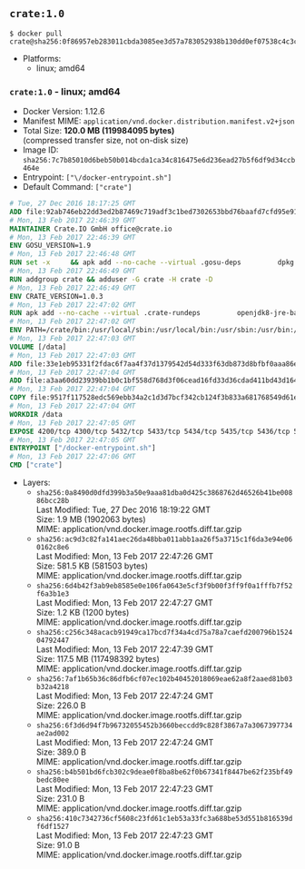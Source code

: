 ## `crate:1.0`

```console
$ docker pull crate@sha256:0f86957eb283011cbda3085ee3d57a783052938b130dd0ef07538c4c3cb2b223
```

-	Platforms:
	-	linux; amd64

### `crate:1.0` - linux; amd64

-	Docker Version: 1.12.6
-	Manifest MIME: `application/vnd.docker.distribution.manifest.v2+json`
-	Total Size: **120.0 MB (119984095 bytes)**  
	(compressed transfer size, not on-disk size)
-	Image ID: `sha256:7c7b85010d6beb50b014bcda1ca34c816475e6d236ead27b5f6df9d34ccb464e`
-	Entrypoint: `["\/docker-entrypoint.sh"]`
-	Default Command: `["crate"]`

```dockerfile
# Tue, 27 Dec 2016 18:17:25 GMT
ADD file:92ab746eb22dd3ed2b87469c719adf3c1bed7302653bbd76baafd7cfd95e911e in / 
# Mon, 13 Feb 2017 22:46:39 GMT
MAINTAINER Crate.IO GmbH office@crate.io
# Mon, 13 Feb 2017 22:46:39 GMT
ENV GOSU_VERSION=1.9
# Mon, 13 Feb 2017 22:46:48 GMT
RUN set -x     && apk add --no-cache --virtual .gosu-deps         dpkg         gnupg         curl     && export ARCH=$(echo $(dpkg --print-architecture) | cut -d"-" -f3)     && curl -o /usr/local/bin/gosu -fSL "https://github.com/tianon/gosu/releases/download/$GOSU_VERSION/gosu-$ARCH"     && curl -o /usr/local/bin/gosu.asc -fSL "https://github.com/tianon/gosu/releases/download/$GOSU_VERSION/gosu-$ARCH.asc"     && export GNUPGHOME="$(mktemp -d)"     && gpg --keyserver ha.pool.sks-keyservers.net --recv-keys B42F6819007F00F88E364FD4036A9C25BF357DD4     && gpg --batch --verify /usr/local/bin/gosu.asc /usr/local/bin/gosu     && rm -r "$GNUPGHOME" /usr/local/bin/gosu.asc     && chmod +x /usr/local/bin/gosu     && gosu nobody true     && apk del .gosu-deps
# Mon, 13 Feb 2017 22:46:49 GMT
RUN addgroup crate && adduser -G crate -H crate -D
# Mon, 13 Feb 2017 22:46:49 GMT
ENV CRATE_VERSION=1.0.3
# Mon, 13 Feb 2017 22:47:02 GMT
RUN apk add --no-cache --virtual .crate-rundeps         openjdk8-jre-base         python3         openssl         sigar     && apk add --no-cache --virtual .build-deps         curl         gnupg         tar     && curl -fSL -O https://cdn.crate.io/downloads/releases/crate-$CRATE_VERSION.tar.gz     && curl -fSL -O https://cdn.crate.io/downloads/releases/crate-$CRATE_VERSION.tar.gz.asc     && export GNUPGHOME="$(mktemp -d)"     && gpg --keyserver ha.pool.sks-keyservers.net --recv-keys 90C23FC6585BC0717F8FBFC37FAAE51A06F6EAEB     && gpg --batch --verify crate-$CRATE_VERSION.tar.gz.asc crate-$CRATE_VERSION.tar.gz     && rm -r "$GNUPGHOME" crate-$CRATE_VERSION.tar.gz.asc     && mkdir /crate     && tar -xf crate-$CRATE_VERSION.tar.gz -C /crate --strip-components=1     && rm crate-$CRATE_VERSION.tar.gz     && ln -s /usr/bin/python3 /usr/bin/python     && rm /crate/plugins/sigar/lib/libsigar-amd64-linux.so     && apk del .build-deps
# Mon, 13 Feb 2017 22:47:02 GMT
ENV PATH=/crate/bin:/usr/local/sbin:/usr/local/bin:/usr/sbin:/usr/bin:/sbin:/bin
# Mon, 13 Feb 2017 22:47:03 GMT
VOLUME [/data]
# Mon, 13 Feb 2017 22:47:03 GMT
ADD file:33e1eb95331f2fdac6f7aa4f37d1379542d54d333f63db873d8bfbf0aaa86e2d in /crate/config/crate.yml 
# Mon, 13 Feb 2017 22:47:04 GMT
ADD file:a3aa60dd23939bb1b0c1bf558d768d3f06cead16fd33d36cdad411bd43d16448 in /crate/config/logging.yml 
# Mon, 13 Feb 2017 22:47:04 GMT
COPY file:9517f117528edc569ebb34a2c1d3d7bcf342cb124f3b833a681768549d61ebfb in / 
# Mon, 13 Feb 2017 22:47:04 GMT
WORKDIR /data
# Mon, 13 Feb 2017 22:47:05 GMT
EXPOSE 4200/tcp 4300/tcp 5432/tcp 5433/tcp 5434/tcp 5435/tcp 5436/tcp 5437/tcp 5438/tcp 5439/tcp 5440/tcp 5441/tcp 5442/tcp 5443/tcp 5444/tcp 5445/tcp 5446/tcp 5447/tcp 5448/tcp 5449/tcp 5450/tcp 5451/tcp 5452/tcp 5453/tcp 5454/tcp 5455/tcp 5456/tcp 5457/tcp 5458/tcp 5459/tcp 5460/tcp 5461/tcp 5462/tcp 5463/tcp 5464/tcp 5465/tcp 5466/tcp 5467/tcp 5468/tcp 5469/tcp 5470/tcp 5471/tcp 5472/tcp 5473/tcp 5474/tcp 5475/tcp 5476/tcp 5477/tcp 5478/tcp 5479/tcp 5480/tcp 5481/tcp 5482/tcp 5483/tcp 5484/tcp 5485/tcp 5486/tcp 5487/tcp 5488/tcp 5489/tcp 5490/tcp 5491/tcp 5492/tcp 5493/tcp 5494/tcp 5495/tcp 5496/tcp 5497/tcp 5498/tcp 5499/tcp 5500/tcp 5501/tcp 5502/tcp 5503/tcp 5504/tcp 5505/tcp 5506/tcp 5507/tcp 5508/tcp 5509/tcp 5510/tcp 5511/tcp 5512/tcp 5513/tcp 5514/tcp 5515/tcp 5516/tcp 5517/tcp 5518/tcp 5519/tcp 5520/tcp 5521/tcp 5522/tcp 5523/tcp 5524/tcp 5525/tcp 5526/tcp 5527/tcp 5528/tcp 5529/tcp 5530/tcp 5531/tcp 5532/tcp
# Mon, 13 Feb 2017 22:47:05 GMT
ENTRYPOINT ["/docker-entrypoint.sh"]
# Mon, 13 Feb 2017 22:47:06 GMT
CMD ["crate"]
```

-	Layers:
	-	`sha256:0a8490d0dfd399b3a50e9aaa81dba0d425c3868762d46526b41be00886bcc28b`  
		Last Modified: Tue, 27 Dec 2016 18:19:22 GMT  
		Size: 1.9 MB (1902063 bytes)  
		MIME: application/vnd.docker.image.rootfs.diff.tar.gzip
	-	`sha256:ac9d3c82fa141aec26da48bba011abb1aa26f5a3715c1f6da3e94e060162c8e6`  
		Last Modified: Mon, 13 Feb 2017 22:47:26 GMT  
		Size: 581.5 KB (581503 bytes)  
		MIME: application/vnd.docker.image.rootfs.diff.tar.gzip
	-	`sha256:6d4b42f3ab9eb8585e0e106fa0643e5cf3f9b00f3ff9f0a1fffb7f52f6a3b1e3`  
		Last Modified: Mon, 13 Feb 2017 22:47:27 GMT  
		Size: 1.2 KB (1200 bytes)  
		MIME: application/vnd.docker.image.rootfs.diff.tar.gzip
	-	`sha256:c256c348acacb91949ca17bcd7f34a4cd75a78a7caefd200796b152404792447`  
		Last Modified: Mon, 13 Feb 2017 22:47:39 GMT  
		Size: 117.5 MB (117498392 bytes)  
		MIME: application/vnd.docker.image.rootfs.diff.tar.gzip
	-	`sha256:7af1b65b36c86dfb6cf07ec102b40452018069eae62a8f2aaed81b03b32a4218`  
		Last Modified: Mon, 13 Feb 2017 22:47:24 GMT  
		Size: 226.0 B  
		MIME: application/vnd.docker.image.rootfs.diff.tar.gzip
	-	`sha256:6f3d6d94f7b96732055452b3660beccdd9c828f3867a7a3067397734ae2ad002`  
		Last Modified: Mon, 13 Feb 2017 22:47:24 GMT  
		Size: 389.0 B  
		MIME: application/vnd.docker.image.rootfs.diff.tar.gzip
	-	`sha256:b4b501bd6fcb302c9deae0f8ba8be62f0b67341f8447be62f235bf49bedc80ee`  
		Last Modified: Mon, 13 Feb 2017 22:47:23 GMT  
		Size: 231.0 B  
		MIME: application/vnd.docker.image.rootfs.diff.tar.gzip
	-	`sha256:410c7342736cf5608c23fd61c1eb53a33fc3a688be53d551b816539df6df1527`  
		Last Modified: Mon, 13 Feb 2017 22:47:23 GMT  
		Size: 91.0 B  
		MIME: application/vnd.docker.image.rootfs.diff.tar.gzip
